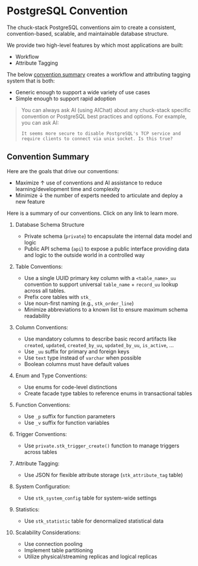 # PostgreSQL Convention

The chuck-stack PostgreSQL conventions aim to create a consistent, convention-based, scalable, and maintainable database structure. 

We provide two high-level features by which most applications are built:

- Workflow
- Attribute Tagging

The below [convention summary](#convention-summary) creates a workflow and attributing tagging system that is both:

- Generic enough to support a wide variety of use cases
- Simple enough to support rapid adoption


> You can always ask AI (using AIChat) about any chuck-stack specific convention or PostgreSQL best practices and options. For example, you can ask AI:
>
>     It seems more secure to disable PostgreSQL's TCP service and require clients to connect via unix socket. Is this true?

## Convention Summary

Here are the goals that drive our conventions:

- Maximize ↑ use of conventions and AI assistance to reduce learning/development time and complexity
- Minimize ↓ the number of experts needed to articulate and deploy a new feature

Here is a summary of our conventions. Click on any link to learn more.

1. Database Schema Structure
   - Private schema (`private`) to encapsulate the internal data model and logic
   - Public API schema (`api`) to expose a public interface providing data and logic to the outside world in a controlled way

2. Table Conventions:
   - Use a single UUID primary key column with a `<table_name>_uu` convention to support universal `table_name` + `record_uu` lookup across all tables.
   - Prefix core tables with `stk_`
   - Use noun-first naming (e.g., `stk_order_line`)
   - Minimize abbreviations to a known list to ensure maximum schema readability

3. Column Conventions:
   - Use mandatory columns to describe basic record artifacts like `created`, `updated`, `created_by_uu`, `updated_by_uu`, `is_active`, ...
   - Use `_uu` suffix for primary and foreign keys
   - Use `text` type instead of `varchar` when possible
   - Boolean columns must have default values

4. Enum and Type Conventions:
   - Use enums for code-level distinctions
   - Create facade type tables to reference enums in transactional tables

5. Function Conventions:
   - Use `_p` suffix for function parameters
   - Use `_v` suffix for function variables

6. Trigger Conventions:
   - Use `private.stk_trigger_create()` function to manage triggers across tables

7. Attribute Tagging:
   - Use JSON for flexible attribute storage (`stk_attribute_tag` table)

8. System Configuration:
   - Use `stk_system_config` table for system-wide settings

9. Statistics:
   - Use `stk_statistic` table for denormalized statistical data

10. Scalability Considerations:
    - Use connection pooling
    - Implement table partitioning
    - Utilize physical/streaming replicas and logical replicas
